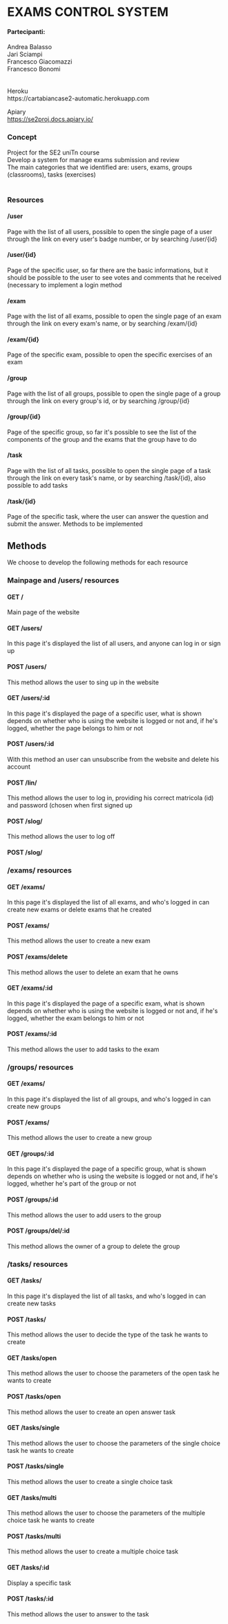 <h1>EXAMS CONTROL SYSTEM</h1>

<h4>Partecipanti:</h4>
Andrea Balasso<br>
Jari Sciampi<br>
Francesco Giacomazzi<br>
Francesco Bonomi<br>
<br><br>
Heroku<br>
https://cartabiancase2-automatic.herokuapp.com

Apiary<br>
https://se2proj.docs.apiary.io/
<br>
<h3>Concept</h3>
Project for the SE2 uniTn course<br>
Develop a system for manage exams submission and review<br>
The main categories that we identified are: users, exams, groups (classrooms), tasks (exercises)<br>
<br>
<h3>Resources</h3>

<h4>/user</h4>
Page with the list of all users, possible to open the single page of a user through the link on every user's badge number, or by searching /user/{id}

<h4>/user/{id}</h4>
Page of the specific user, so far there are the basic informations, but it should be possible to the user to see votes and comments that he received (necessary to implement a login method

<h4>/exam</h4>
Page with the list of all exams, possible to open the single page of an exam through the link on every exam's name, or by searching /exam/{id}

<h4>/exam/{id}</h4>
Page of the specific exam, possible to open the specific exercises of an exam

<h4>/group</h4>
Page with the list of all groups, possible to open the single page of a group through the link on every group's id, or by searching /group/{id}

<h4>/group/{id}</h4>
Page of the specific group, so far it's possible to see the list of the components of the group and the exams that the group have to do

<h4>/task</h4>
Page with the list of all tasks, possible to open the single page of a task through the link on every task's name, or by searching /task/{id}, also possible to add tasks

<h4>/task/{id}</h4>
Page of the specific task, where the user can answer the question and submit the answer. Methods to be implemented
<br>
<h2>Methods</h2>
We choose to develop the following methods for each resource<br>
<h3>Mainpage and /users/ resources</h3>
<h4>GET /</h4>
Main page of the website
<h4>GET /users/</h4>
In this page it's displayed the list of all users, and anyone can log in or sign up
<h4>POST /users/</h4>
This method allows the user to sing up in the website
<h4>GET /users/:id</h4>
In this page it's displayed the page of a specific user, what is shown depends on whether who is using the website is logged or not and, if he's logged, whether the page belongs to him or not
<h4>POST /users/:id</h4>
With this method an user can unsubscribe from the website and delete his account
<h4>POST /lin/</h4>
This method allows the user to log in, providing his correct matricola (id) and password (chosen when first signed up
<h4>POST /slog/</h4>
This method allows the user to log off
<h4>POST /slog/</h4>
<h3>/exams/ resources</h3>
<h4>GET /exams/</h4>
In this page it's displayed the list of all exams, and who's logged in can create new exams or delete exams that he created
<h4>POST /exams/</h4>
This method allows the user to create a new exam
<h4>POST /exams/delete</h4>
This method allows the user to delete an exam that he owns
<h4>GET /exams/:id</h4>
In this page it's displayed the page of a specific exam, what is shown depends on whether who is using the website is logged or not and, if he's logged, whether the exam belongs to him or not
<h4>POST /exams/:id</h4>
This method allows the user to add tasks to the exam
<h3>/groups/ resources</h3>
<h4>GET /exams/</h4>
In this page it's displayed the list of all groups, and who's logged in can create new groups
<h4>POST /exams/</h4>
This method allows the user to create a new group
<h4>GET /groups/:id</h4>
In this page it's displayed the page of a specific group, what is shown depends on whether who is using the website is logged or not and, if he's logged, whether he's part of the group or not
<h4>POST /groups/:id</h4>
This method allows the user to add users to the group
<h4>POST /groups/del/:id</h4>
This method allows the owner of a group to delete the group
<h3>/tasks/ resources</h3>
<h4>GET /tasks/</h4>
In this page it's displayed the list of all tasks, and who's logged in can create new tasks
<h4>POST /tasks/</h4>
This method allows the user to decide the type of the task he wants to create
<h4>GET /tasks/open</h4>
This method allows the user to choose the parameters of the open task he wants to create
<h4>POST /tasks/open</h4>
This method allows the user to create an open answer task
<h4>GET /tasks/single</h4>
This method allows the user to choose the parameters of the single choice task he wants to create
<h4>POST /tasks/single</h4>
This method allows the user to create a single choice task
<h4>GET /tasks/multi</h4>
This method allows the user to choose the parameters of the multiple choice task he wants to create
<h4>POST /tasks/multi</h4>
This method allows the user to create a multiple choice task
<h4>GET /tasks/:id</h4>
Display a specific task
<h4>POST /tasks/:id</h4>
This method allows the user to answer to the task
